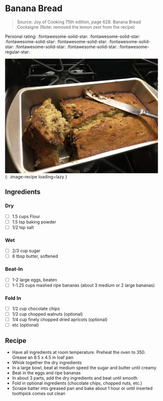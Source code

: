 # Banana Bread

> Source: Joy of Cooking 75th edition, page 628. Banana Bread Cockaigne (Note: removed the lemon zest from the recipe)

<!-- {cts} rating=4; (User can specify rating on scale of 1-5) -->

Personal rating: :fontawesome-solid-star: :fontawesome-solid-star: :fontawesome-solid-star: :fontawesome-solid-star: :fontawesome-solid-star: :fontawesome-solid-star: :fontawesome-solid-star: :fontawesome-regular-star:

<!-- {cte} -->

<!-- {cts} name_image=banana_bread.jpeg; (User can specify image name) -->

![banana_bread.jpeg](./banana_bread.jpeg){: .image-recipe loading=lazy }

<!-- {cte} -->

## Ingredients

### Dry

* [ ] 1.5 cups Flour
* [ ] 1.5 tsp baking powder
* [ ] 1/2 tsp salt

### Wet

* [ ] 2/3 cup sugar
* [ ] 6 tbsp butter, softened

### Beat-In

* [ ] 1-2 large eggs, beaten
* [ ] 1-1.25 cups mashed ripe bananas (about 3 medium or 2 large bananas)

### Fold In

* [ ] 1/2 cup chocolate chips
* [ ] 1/2 cup chopped walnuts (optional)
* [ ] 1/4 cup finely chopped dried apricots (optional)
* [ ] etc (optional)

## Recipe

* Have all ingredients at room temperature. Preheat the oven to 350. Grease an 8.5 x 4.5 in loaf pan
* Whisk together the dry ingredients
* In a large bowl, beat at medium speed the sugar and butter until creamy
* Beat in the eggs and ripe bananas
* In about 3 parts, add the dry ingredients and beat until smooth
* Fold in optional ingredients (chocolate chips, chopped nuts, etc.)
* Scrape batter into greased pan and bake about 1 hour or until inserted toothpick comes out clean
